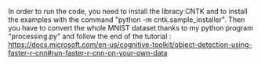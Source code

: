 In order to run the code, you need to install the libracy CNTK and to install the examples with the command "python -m cntk.sample_installer".
Then you have to convert the whole MNIST dataset thanks to my python program "processing.py" and follow the end of the tutorial :
https://docs.microsoft.com/en-us/cognitive-toolkit/object-detection-using-faster-r-cnn#run-faster-r-cnn-on-your-own-data
